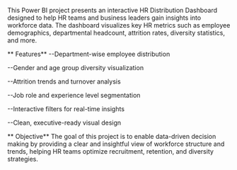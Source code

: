 This Power BI project presents an interactive HR Distribution Dashboard designed to help HR teams and business leaders gain insights into workforce data. The dashboard visualizes key HR metrics such as employee demographics, departmental headcount, attrition rates, diversity statistics, and more.

** Features**
 --Department-wise employee distribution

 --Gender and age group diversity visualization

 --Attrition trends and turnover analysis

 --Job role and experience level segmentation

 --Interactive filters for real-time insights

 --Clean, executive-ready visual design

** Objective**
The goal of this project is to enable data-driven decision making by providing a clear and insightful view of workforce structure and trends, helping HR teams optimize recruitment, retention, and diversity strategies.
